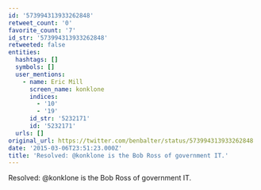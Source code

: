 ```yaml
---
id: '573994313933262848'
retweet_count: '0'
favorite_count: '7'
id_str: '573994313933262848'
retweeted: false
entities:
  hashtags: []
  symbols: []
  user_mentions:
    - name: Eric Mill
      screen_name: konklone
      indices:
        - '10'
        - '19'
      id_str: '5232171'
      id: '5232171'
  urls: []
original_url: https://twitter.com/benbalter/status/573994313933262848
date: '2015-03-06T23:51:23.000Z'
title: 'Resolved: @konklone is the Bob Ross of government IT.'
---
```


Resolved: @konklone is the Bob Ross of government IT.